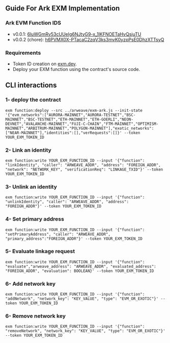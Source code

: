 ## Guide For Ark EXM Implementation 

### Ark EVM Function IDS 
- v0.0.1: [6luWGmRv53cUUeIg6NJtyG9-x_1lKFNOETaHvQsjuTU](https://api.exm.dev/read/6luWGmRv53cUUeIg6NJtyG9-x_1lKFNOETaHvQsjuTU)
- v0.0.2 (chore): [h6PVMX0X-PTacaC2zqV3ks3mvK0yzpPsE0DhzXTTsyQ](https://api.exm.dev/read/h6PVMX0X-PTacaC2zqV3ks3mvK0yzpPsE0DhzXTTsyQ)

### Requirements
- Token ID creation on [exm.dev](https://exm.dev/login).
- Deploy your EXM function using the contract's source code.

## CLI interactions

### 1- deploy the contract

```console
exm function:deploy --src ../arweave/exm-ark.js --init-state '{"evm_networks":["AURORA-MAINNET","AURORA-TESTNET","BSC-MAINNET","BSC-TESTNET","ETH-MAINNET","ETH-GOERLI","NEON-DEVNET","AVALANCHE-MAINNET","FUJI-C-CHAIN","FTM-MAINNET","OPTIMISM-MAINNET","ARBITRUM-MAINNET","POLYGON-MAINNET"],"exotic_networks":["NEAR-MAINNET"],"identities":[],"verRequests":[]}' --token YOUR_EXM_TOKEN_ID
```

### 2- Link an identity

```console
exm function:write YOUR_EXM_FUNCTION_ID --input '{"function": "linkIdentity", "caller": "ARWEAVE_ADDR", "address": "FOREIGN_ADDR", "network": "NETWORK_KEY", "verificationReq": "LINKAGE_TXID"}' --token YOUR_EXM_TOKEN_ID
```

### 3- Unlink an identity

```console
exm function:write YOUR_EXM_FUNCTION_ID --input '{"function": "unlinkIdentity", "caller": "ARWEAVE_ADDR", "address": "FOREIGN_ADDR"}' --token YOUR_EXM_TOKEN_ID
```

### 4- Set primary address

```console
exm function:write YOUR_EXM_FUNCTION_ID --input '{"function": "setPrimaryAddress", "caller": "ARWEAVE_ADDR", "primary_address":"FOREIGN_ADDR"}' --token YOUR_EXM_TOKEN_ID
```

### 5- Evaluate linkage request

```console
exm function:write YOUR_EXM_FUNCTION_ID --input '{"function": "evaluate","arweave_address": "ARWEAVE_ADDR", "evaluated_address": "FOREIGN_ADDR", "evaluation": BOOLEAN}' --token YOUR_EXM_TOKEN_ID
```

### 6- Add network key

```console
exm function:write YOUR_EXM_FUNCTION_ID --input '{"function": "addNetwork", "network_key": "KEY_VALUE", "type": "EVM_OR_EXOTIC"}' --token YOUR_EXM_TOKEN_ID

```

### 6- Remove network key

```console
exm function:write YOUR_EXM_FUNCTION_ID --input '{"function": "removeNetwork", "network_key": "KEY_VALUE", "type": "EVM_OR_EXOTIC"}' --token YOUR_EXM_TOKEN_ID

```
